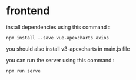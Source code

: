 # frontend
install dependencies using this command : 

``
npm install --save vue-apexcharts axios
``

you should also install v3-apexcharts in main.js file

you can run the server using this command :

``
npm run serve
``
